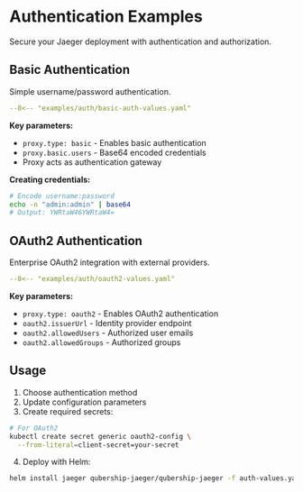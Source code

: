 # Authentication Examples

Secure your Jaeger deployment with authentication and authorization.

## Basic Authentication

Simple username/password authentication.

```yaml title="basic-auth-values.yaml"
--8<-- "examples/auth/basic-auth-values.yaml"
```

**Key parameters:**
- `proxy.type: basic` - Enables basic authentication
- `proxy.basic.users` - Base64 encoded credentials
- Proxy acts as authentication gateway

**Creating credentials:**
```bash
# Encode username:password
echo -n "admin:admin" | base64
# Output: YWRtaW46YWRtaW4=
```

## OAuth2 Authentication

Enterprise OAuth2 integration with external providers.

```yaml title="oauth2-values.yaml"
--8<-- "examples/auth/oauth2-values.yaml"
```

**Key parameters:**
- `proxy.type: oauth2` - Enables OAuth2 authentication
- `oauth2.issuerUrl` - Identity provider endpoint
- `oauth2.allowedUsers` - Authorized user emails
- `oauth2.allowedGroups` - Authorized groups



## Usage

1. Choose authentication method
2. Update configuration parameters
3. Create required secrets:

```bash
# For OAuth2
kubectl create secret generic oauth2-config \
  --from-literal=client-secret=your-secret
```

4. Deploy with Helm:

```bash
helm install jaeger qubership-jaeger/qubership-jaeger -f auth-values.yaml
``` 